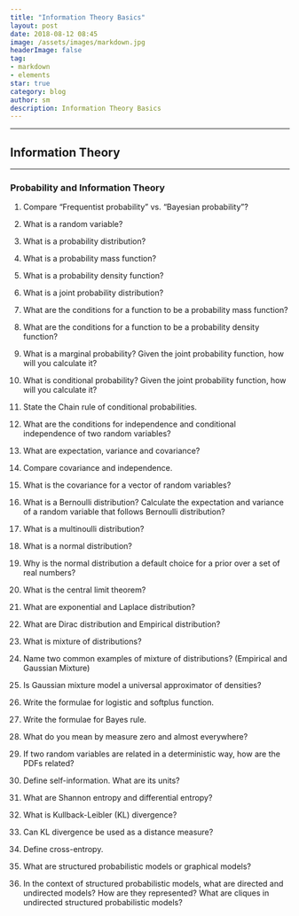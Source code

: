 ```yaml
---
title: "Information Theory Basics"
layout: post
date: 2018-08-12 08:45
image: /assets/images/markdown.jpg
headerImage: false
tag:
- markdown
- elements
star: true
category: blog
author: sm
description: Information Theory Basics
---
```



---

## Information Theory


---



### Probability and Information Theory



1. Compare “Frequentist probability” vs. “Bayesian probability”?

2. What is a random variable?

3. What is a probability distribution?

4. What is a probability mass function?

5. What is a probability density function?

6. What is a joint probability distribution?

7. What are the conditions for a function to be a probability mass function?

8. What are the conditions for a function to be a probability density function?

9. What is a marginal probability? Given the joint probability function, how will you calculate it?

10. What is conditional probability? Given the joint probability function, how will you calculate it?

11. State the Chain rule of conditional probabilities.

12. What are the conditions for independence and conditional independence of two random variables?

13. What are expectation, variance and covariance?

14. Compare covariance and independence.

15. What is the covariance for a vector of random variables?

16. What is a Bernoulli distribution? Calculate the expectation and variance of a random variable that follows Bernoulli distribution?

17. What is a multinoulli distribution?

18. What is a normal distribution?

19. Why is the normal distribution a default choice for a prior over a set of real numbers?

20. What is the central limit theorem?

21. What are exponential and Laplace distribution?

22. What are Dirac distribution and Empirical distribution?

23. What is mixture of distributions?

24. Name two common examples of mixture of distributions? (Empirical and Gaussian Mixture)

25. Is Gaussian mixture model a universal approximator of densities?

26. Write the formulae for logistic and softplus function.

27. Write the formulae for Bayes rule.

28. What do you mean by measure zero and almost everywhere?

29. If two random variables are related in a deterministic way, how are the PDFs related?

30. Define self-information. What are its units?

31. What are Shannon entropy and differential entropy?

32. What is Kullback-Leibler (KL) divergence?

33. Can KL divergence be used as a distance measure?

34. Define cross-entropy.

35. What are structured probabilistic models or graphical models?

36. In the context of structured probabilistic models, what are directed and undirected models? How are they represented? What are cliques in undirected 
structured probabilistic models?
